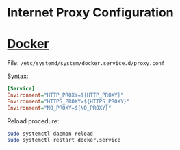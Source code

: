 # Internet Proxy Configuration

# [Docker](https://en.wikipedia.org/wiki/Docker_(software))

File: `/etc/systemd/system/docker.service.d/proxy.conf`

Syntax:

```ini
[Service]
Environment="HTTP_PROXY=${HTTP_PROXY}"
Environment="HTTPS_PROXY=${HTTPS_PROXY}"
Environment="NO_PROXY=${NO_PROXY}"
```

Reload procedure:

```sh
sudo systemctl daemon-reload
sudo systemctl restart docker.service
```
